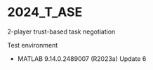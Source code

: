 # 2024_T_ASE
2-player trust-based task negotiation

Test environment
- MATLAB 9.14.0.2489007 (R2023a) Update 6
